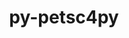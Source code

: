 ---
title: "py-petsc4py"
layout: cache
categories: [package, develop-2023-09-17]
meta: {"versions": ["3.19.4"], "compilers": ["cce@=15.0.1", "gcc@=11.1.0", "oneapi@=2023.2.0"], "oss": ["rhel8", "ubuntu20.04"], "platforms": ["linux"], "targets": ["ppc64le", "x86_64", "x86_64_v3", "zen4"], "stacks": ["e4s", "e4s-cray-rhel", "e4s-oneapi", "e4s-power", "root"], "num_specs": 4, "num_specs_by_stack": {"e4s-cray-rhel": 1, "root": 4, "e4s-power": 1, "e4s-oneapi": 1, "e4s": 1}}
spec_details: [{"hash": "wh5tjlumkrczqasqjlrw2627ghhmddlw", "compiler": "cce@=15.0.1", "versions": ["3.19.4"], "os": "rhel8", "platform": "linux", "target": "zen4", "variants": ["build_system=python_pip", "+mpi"], "stacks": ["e4s-cray-rhel", "root"], "size": "-", "tarball": "https://binaries.spack.io/develop-2023-09-17/build_cache/linux-rhel8-zen4/cce-15.0.1/py-petsc4py-3.19.4/linux-rhel8-zen4-cce-15.0.1-py-petsc4py-3.19.4-wh5tjlumkrczqasqjlrw2627ghhmddlw.spack"}, {"hash": "fzqfkx76tzo267wm3jsgpddgfozxwuli", "compiler": "gcc@=11.1.0", "versions": ["3.19.4"], "os": "ubuntu20.04", "platform": "linux", "target": "ppc64le", "variants": ["build_system=python_pip", "+mpi"], "stacks": ["root", "e4s-power"], "size": "-", "tarball": "https://binaries.spack.io/develop-2023-09-17/build_cache/linux-ubuntu20.04-ppc64le/gcc-11.1.0/py-petsc4py-3.19.4/linux-ubuntu20.04-ppc64le-gcc-11.1.0-py-petsc4py-3.19.4-fzqfkx76tzo267wm3jsgpddgfozxwuli.spack"}, {"hash": "kemaz2iylpf3mhview5lomnr6qoavvca", "compiler": "oneapi@=2023.2.0", "versions": ["3.19.4"], "os": "ubuntu20.04", "platform": "linux", "target": "x86_64", "variants": ["build_system=python_pip", "+mpi"], "stacks": ["root", "e4s-oneapi"], "size": "-", "tarball": "https://binaries.spack.io/develop-2023-09-17/build_cache/linux-ubuntu20.04-x86_64/oneapi-2023.2.0/py-petsc4py-3.19.4/linux-ubuntu20.04-x86_64-oneapi-2023.2.0-py-petsc4py-3.19.4-kemaz2iylpf3mhview5lomnr6qoavvca.spack"}, {"hash": "etypor6uaip4gc5osuw3bierpqss36ta", "compiler": "gcc@=11.1.0", "versions": ["3.19.4"], "os": "ubuntu20.04", "platform": "linux", "target": "x86_64_v3", "variants": ["build_system=python_pip", "+mpi"], "stacks": ["e4s", "root"], "size": "-", "tarball": "https://binaries.spack.io/develop-2023-09-17/build_cache/linux-ubuntu20.04-x86_64_v3/gcc-11.1.0/py-petsc4py-3.19.4/linux-ubuntu20.04-x86_64_v3-gcc-11.1.0-py-petsc4py-3.19.4-etypor6uaip4gc5osuw3bierpqss36ta.spack"}]
---